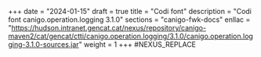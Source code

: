 +++
date        = "2024-01-15"
draft        = true
title       = "Codi font"
description = "Codi font canigo.operation.logging 3.1.0"
sections    = "canigo-fwk-docs"
enllac		= "https://hudson.intranet.gencat.cat/nexus/repository/canigo-maven2/cat/gencat/ctti/canigo.operation.logging/3.1.0/canigo.operation.logging-3.1.0-sources.jar"
weight		= 1
+++
#NEXUS_REPLACE